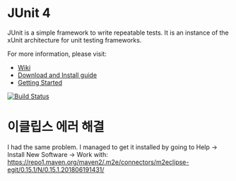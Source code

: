 # JUnit 4
JUnit is a simple framework to write repeatable tests. It is an instance of the xUnit architecture for unit testing frameworks.

For more information, please visit:
* [Wiki](https://github.com/junit-team/junit4/wiki)
* [Download and Install guide](https://github.com/junit-team/junit4/wiki/Download-and-Install)
* [Getting Started](https://github.com/junit-team/junit4/wiki/Getting-started)

[![Build Status](https://travis-ci.org/junit-team/junit4.svg?branch=master)](https://travis-ci.org/junit-team/junit4)

# 이클립스 에러 해결
I had the same problem. I managed to get it installed by going to Help -> Install New Software -> Work with: 
https://repo1.maven.org/maven2/.m2e/connectors/m2eclipse-egit/0.15.1/N/0.15.1.201806191431/
